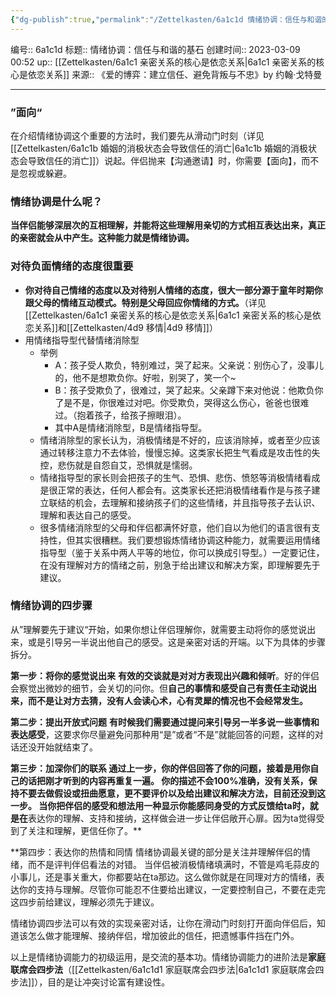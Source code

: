 ```yaml
---
{"dg-publish":true,"permalink":"/Zettelkasten/6a1c1d 情绪协调：信任与和谐的基石/","dgPassFrontmatter":true}
---
```


编号:: 6a1c1d
标题:: 情绪协调：信任与和谐的基石
创建时间:: 2023-03-09 00:52
up:: [[Zettelkasten/6a1c1 亲密关系的核心是依恋关系\|6a1c1 亲密关系的核心是依恋关系]]
来源:: 《爱的博弈：建立信任、避免背叛与不忠》by 约翰·戈特曼

---
### ”面向“
在介绍情绪协调这个重要的方法时，我们要先从滑动门时刻（详见[[Zettelkasten/6a1c1b 婚姻的消极状态会导致信任的消亡\|6a1c1b 婚姻的消极状态会导致信任的消亡]]）说起。伴侣抛来【沟通邀请】时，你需要【面向】，而不是忽视或躲避。

### 情绪协调是什么呢？
**当伴侣能够深层次的互相理解，并能将这些理解用亲切的方式相互表达出来，真正的亲密就会从中产生。这种能力就是情绪协调。**

### 对待负面情绪的态度很重要
- **你对待自己情绪的态度以及对待别人情绪的态度，很大一部分源于童年时期你跟父母的情绪互动模式。特别是父母回应你情绪的方式。**（详见[[Zettelkasten/6a1c1 亲密关系的核心是依恋关系\|6a1c1 亲密关系的核心是依恋关系]]和[[Zettelkasten/4d9 移情\|4d9 移情]]）
- 用情绪指导型代替情绪消除型
	- 举例
		- A：孩子受人欺负，特别难过，哭了起来。父亲说：别伤心了，没事儿的，他不是想欺负你。好啦，别哭了，笑一个~  
		- B：孩子受欺负了，很难过，哭了起来。父亲蹲下来对他说：他欺负你了是不是，你很难过对吧。你受欺负，哭得这么伤心，爸爸也很难过。（抱着孩子，给孩子擦眼泪）。
		- 其中A是情绪消除型，B是情绪指导型。
	- 情绪消除型的家长认为，消极情绪是不好的，应该消除掉，或者至少应该通过转移注意力不去体验，慢慢忘掉。这类家长把生气看成是攻击性的失控，悲伤就是自怨自艾，恐惧就是懦弱。
	- 情绪指导型的家长则会把孩子的生气、恐惧、悲伤、愤怒等消极情绪看成是很正常的表达，任何人都会有。这类家长还把消极情绪看作是与孩子建立联结的机会，去理解和接纳孩子们的这些情绪，并且指导孩子去认识、理解和表达自己的感受。
	- 很多情绪消除型的父母和伴侣都满怀好意，他们自以为他们的语言很有支持性，但其实很糟糕。我们要想锻炼情绪协调这种能力，就需要运用情绪指导型（鉴于关系中两人平等的地位，你可以换成引导型。）一定要记住，在没有理解对方的情绪之前，别急于给出建议和解决方案，即理解要先于建议。

### 情绪协调的四步骤
从”理解要先于建议“开始，如果你想让伴侣理解你，就需要主动将你的感觉说出来，或是引导另一半说出他自己的感受。这是亲密对话的开端。以下为具体的步骤拆分。

**第一步：将你的感觉说出来**
**有效的交谈就是对对方表现出兴趣和倾听**。好的伴侣会察觉出微妙的细节，会关切的问你。但**自己的事情和感受自己有责任主动说出来，而不是让对方去猜，没有人会读心术，心有灵犀的情况也不会经常发生。**

**第二步：提出开放式问题**
**有时候我们需要通过提问来引导另一半多说一些事情和表达感受**，这要求你尽量避免问那种用“是”或者“不是”就能回答的问题，这样的对话还没开始就结束了。

**第三步：加深你们的联系
通过上一步，你的伴侣回答了你的问题，接着是用你自己的话把刚才听到的内容再重复一遍。
**你的描述不会100%准确，没有关系，保持不要去做假设或扭曲愿意，更不要评价以及给出建议和解决方法，目前还没到这一步。**
当你把伴侣的感受和想法用一种显示你能感同身受的方式反馈给ta时，就是在**表达你的理解、支持和接纳，这样做会进一步让伴侣敞开心扉。因为ta觉得受到了关注和理解，更信任你了。**

**第四步：表达你的热情和同情
情绪协调最关键的部分是关注并理解伴侣的情绪，而不是评判伴侣看法的对错。
当伴侣被消极情绪填满时，不管是鸡毛蒜皮的小事儿，还是事关重大，你都要站在ta那边。这么做你就是在同理对方的情绪，表达你的支持与理解。尽管你可能忍不住要给出建议，一定要控制自己，不要在走完这四步前给建议，理解必须先于建议。

情绪协调四步法可以有效的实现亲密对话，让你在滑动门时刻打开面向伴侣后，知道该怎么做才能理解、接纳伴侣，增加彼此的信任，把遗憾事件挡在门外。

以上是情绪协调能力的初级运用，是交流的基本功。情绪协调能力的进阶法是**家庭联席会四步法**（[[Zettelkasten/6a1c1d1 家庭联席会四步法\|6a1c1d1 家庭联席会四步法]]），目的是让冲突讨论富有建设性。